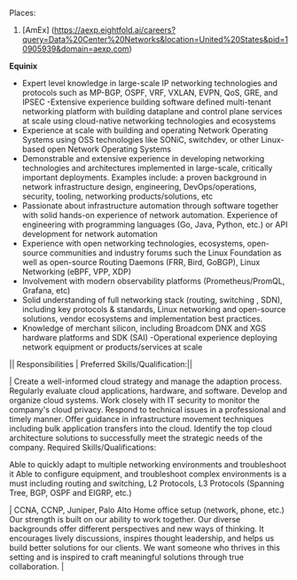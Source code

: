 Places:
1. [AmEx] (https://aexp.eightfold.ai/careers?query=Data%20Center%20Networks&location=United%20States&pid=10905939&domain=aexp.com)

**Equinix** 
- Expert level knowledge in large-scale IP networking technologies and protocols such as MP-BGP, OSPF, VRF, VXLAN, EVPN, QoS, GRE, and IPSEC
-Extensive experience building software defined multi-tenant networking platform with building dataplane and control plane services at scale using cloud-native networking technologies and ecosystems
- Experience at scale with building and operating Network Operating Systems using OSS technologies like SONiC, switchdev, or other Linux-based open Network Operating Systems
- Demonstrable and extensive experience in developing networking technologies and architectures implemented in large-scale, critically important deployments. Examples include: a proven background in network infrastructure design, engineering, DevOps/operations, security, tooling, networking products/solutions, etc
- Passionate about infrastructure automation through software together with solid hands-on experience of network automation. Experience of engineering with programming languages (Go, Java, Python, etc.) or API development for network automation
- Experience with open networking technologies, ecosystems, open-source communities and industry forums such the Linux Foundation as well as open-source Routing Daemons (FRR, Bird, GoBGP), Linux Networking (eBPF, VPP, XDP)
- Involvement with modern observability platforms (Prometheus/PromQL, Grafana, etc)
- Solid understanding of full networking stack (routing, switching , SDN), including key protocols & standards, Linux networking and open-source solutions, vendor ecosystems and implementation best practices.
- Knowledge of merchant silicon, including Broadcom DNX and XGS hardware platforms and SDK (SAI)
-Operational experience deploying network equipment or products/services at scale

|| Responsibilities | Preferred Skills/Qualification:||

| Create a well-informed cloud strategy and manage the adaption process.
Regularly evaluate cloud applications, hardware, and software.
Develop and organize cloud systems.
Work closely with IT security to monitor the company's cloud privacy.
Respond to technical issues in a professional and timely manner.
Offer guidance in infrastructure movement techniques including bulk application transfers into the cloud.
Identify the top cloud architecture solutions to successfully meet the strategic needs of the company.
Required Skills/Qualifications:

Able to quickly adapt to multiple networking environments and troubleshoot it
Able to configure equipment, and troubleshoot complex environments is a must including
routing and switching, L2 Protocols, L3 Protocols (Spanning Tree, BGP, OSPF and EIGRP, etc.)

| CCNA, CCNP, Juniper, Palo Alto
Home office setup (network, phone, etc.) Our strength is built on our ability to work together. Our diverse backgrounds offer different perspectives and new ways of thinking. It encourages lively discussions, inspires thought leadership, and helps us build better solutions for our clients. We want someone who thrives in this setting and is inspired to craft meaningful solutions through true collaboration.
|

